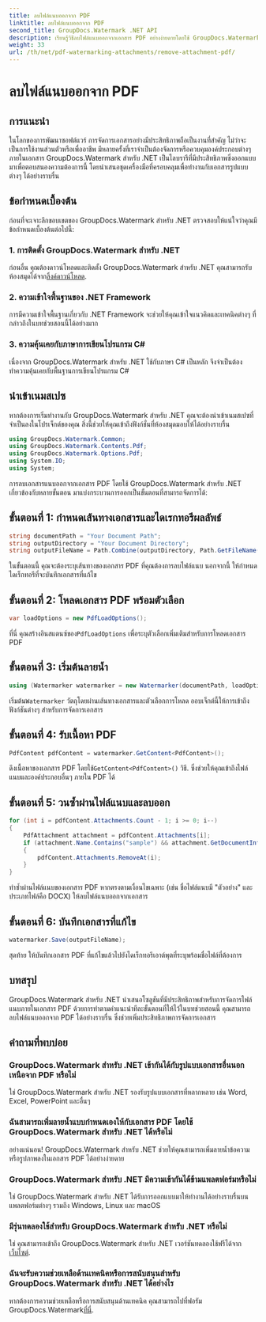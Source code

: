 ```yaml
---
title: ลบไฟล์แนบออกจาก PDF
linktitle: ลบไฟล์แนบออกจาก PDF
second_title: GroupDocs.Watermark .NET API
description: เรียนรู้วิธีลบไฟล์แนบออกจากเอกสาร PDF อย่างง่ายดายโดยใช้ GroupDocs.Watermark สำหรับ .NET เพิ่มประสิทธิภาพการจัดการเอกสารของคุณ
weight: 33
url: /th/net/pdf-watermarking-attachments/remove-attachment-pdf/
---
```


# ลบไฟล์แนบออกจาก PDF

## การแนะนำ
ในโลกของการพัฒนาซอฟต์แวร์ การจัดการเอกสารอย่างมีประสิทธิภาพถือเป็นงานที่สำคัญ ไม่ว่าจะเป็นการใช้งานส่วนตัวหรือเพื่ออาชีพ มีหลายครั้งที่เราจำเป็นต้องจัดการหรือควบคุมองค์ประกอบต่างๆ ภายในเอกสาร GroupDocs.Watermark สำหรับ .NET เป็นไลบรารีที่มีประสิทธิภาพซึ่งออกแบบมาเพื่อตอบสนองความต้องการนี้ โดยนำเสนอชุดเครื่องมือที่ครอบคลุมเพื่อทำงานกับเอกสารรูปแบบต่างๆ ได้อย่างราบรื่น
## ข้อกำหนดเบื้องต้น
ก่อนที่จะเจาะลึกขอบเขตของ GroupDocs.Watermark สำหรับ .NET ตรวจสอบให้แน่ใจว่าคุณมีข้อกำหนดเบื้องต้นต่อไปนี้:
### 1. การติดตั้ง GroupDocs.Watermark สำหรับ .NET
 ก่อนอื่น คุณต้องดาวน์โหลดและติดตั้ง GroupDocs.Watermark สำหรับ .NET คุณสามารถรับห้องสมุดได้จาก[ลิ้งค์ดาวน์โหลด](https://releases.groupdocs.com/Watermark/net/).
### 2. ความเข้าใจพื้นฐานของ .NET Framework
การมีความเข้าใจพื้นฐานเกี่ยวกับ .NET Framework จะช่วยให้คุณเข้าใจแนวคิดและเทคนิคต่างๆ ที่กล่าวถึงในบทช่วยสอนนี้ได้อย่างมาก
### 3. ความคุ้นเคยกับภาษาการเขียนโปรแกรม C#
เนื่องจาก GroupDocs.Watermark สำหรับ .NET ใช้กับภาษา C# เป็นหลัก จึงจำเป็นต้องทำความคุ้นเคยกับพื้นฐานการเขียนโปรแกรม C#

## นำเข้าเนมสเปซ
หากต้องการเริ่มทำงานกับ GroupDocs.Watermark สำหรับ .NET คุณจะต้องนำเข้าเนมสเปซที่จำเป็นลงในโปรเจ็กต์ของคุณ สิ่งนี้ช่วยให้คุณเข้าถึงฟังก์ชั่นที่ห้องสมุดมอบให้ได้อย่างราบรื่น

```csharp
using GroupDocs.Watermark.Common;
using GroupDocs.Watermark.Contents.Pdf;
using GroupDocs.Watermark.Options.Pdf;
using System.IO;
using System;
```
การลบเอกสารแนบออกจากเอกสาร PDF โดยใช้ GroupDocs.Watermark สำหรับ .NET เกี่ยวข้องกับหลายขั้นตอน มาแบ่งกระบวนการออกเป็นขั้นตอนที่สามารถจัดการได้:
## ขั้นตอนที่ 1: กำหนดเส้นทางเอกสารและไดเรกทอรีผลลัพธ์
```csharp
string documentPath = "Your Document Path";
string outputDirectory = "Your Document Directory";
string outputFileName = Path.Combine(outputDirectory, Path.GetFileName(documentPath));
```
ในขั้นตอนนี้ คุณจะต้องระบุเส้นทางของเอกสาร PDF ที่คุณต้องการลบไฟล์แนบ นอกจากนี้ ให้กำหนดไดเร็กทอรีที่จะบันทึกเอกสารที่แก้ไข
## ขั้นตอนที่ 2: โหลดเอกสาร PDF พร้อมตัวเลือก
```csharp
var loadOptions = new PdfLoadOptions();
```
 ที่นี่ คุณสร้างอินสแตนซ์ของ`PdfLoadOptions` เพื่อระบุตัวเลือกเพิ่มเติมสำหรับการโหลดเอกสาร PDF
## ขั้นตอนที่ 3: เริ่มต้นลายน้ำ
```csharp
using (Watermarker watermarker = new Watermarker(documentPath, loadOptions))
```
 เริ่มต้น`Watermarker` วัตถุโดยผ่านเส้นทางเอกสารและตัวเลือกการโหลด ออบเจ็กต์นี้ให้การเข้าถึงฟังก์ชันต่างๆ สำหรับการจัดการเอกสาร
## ขั้นตอนที่ 4: รับเนื้อหา PDF
```csharp
PdfContent pdfContent = watermarker.GetContent<PdfContent>();
```
 ดึงเนื้อหาของเอกสาร PDF โดยใช้`GetContent<PdfContent>()` วิธี. ซึ่งช่วยให้คุณเข้าถึงไฟล์แนบและองค์ประกอบอื่นๆ ภายใน PDF ได้
## ขั้นตอนที่ 5: วนซ้ำผ่านไฟล์แนบและลบออก
```csharp
for (int i = pdfContent.Attachments.Count - 1; i >= 0; i--)
{
    PdfAttachment attachment = pdfContent.Attachments[i];
    if (attachment.Name.Contains("sample") && attachment.GetDocumentInfo().FileType == FileType.DOCX)
    {
        pdfContent.Attachments.RemoveAt(i);
    }
}
```
ทำซ้ำผ่านไฟล์แนบของเอกสาร PDF หากตรงตามเงื่อนไขเฉพาะ (เช่น ชื่อไฟล์แนบมี "ตัวอย่าง" และประเภทไฟล์คือ DOCX) ให้ลบไฟล์แนบออกจากเอกสาร
## ขั้นตอนที่ 6: บันทึกเอกสารที่แก้ไข
```csharp
watermarker.Save(outputFileName);
```
สุดท้าย ให้บันทึกเอกสาร PDF ที่แก้ไขแล้วไปยังไดเร็กทอรีเอาต์พุตที่ระบุพร้อมชื่อไฟล์ที่ต้องการ

## บทสรุป
GroupDocs.Watermark สำหรับ .NET นำเสนอโซลูชันที่มีประสิทธิภาพสำหรับการจัดการไฟล์แนบภายในเอกสาร PDF ด้วยการทำตามคำแนะนำทีละขั้นตอนที่ให้ไว้ในบทช่วยสอนนี้ คุณสามารถลบไฟล์แนบออกจาก PDF ได้อย่างราบรื่น ซึ่งช่วยเพิ่มประสิทธิภาพการจัดการเอกสาร
## คำถามที่พบบ่อย
### GroupDocs.Watermark สำหรับ .NET เข้ากันได้กับรูปแบบเอกสารอื่นนอกเหนือจาก PDF หรือไม่
ใช่ GroupDocs.Watermark สำหรับ .NET รองรับรูปแบบเอกสารที่หลากหลาย เช่น Word, Excel, PowerPoint และอื่นๆ
### ฉันสามารถเพิ่มลายน้ำแบบกำหนดเองให้กับเอกสาร PDF โดยใช้ GroupDocs.Watermark สำหรับ .NET ได้หรือไม่
อย่างแน่นอน! GroupDocs.Watermark สำหรับ .NET ช่วยให้คุณสามารถเพิ่มลายน้ำข้อความหรือรูปภาพลงในเอกสาร PDF ได้อย่างง่ายดาย
### GroupDocs.Watermark สำหรับ .NET มีความเข้ากันได้ข้ามแพลตฟอร์มหรือไม่
ใช่ GroupDocs.Watermark สำหรับ .NET ได้รับการออกแบบมาให้ทำงานได้อย่างราบรื่นบนแพลตฟอร์มต่างๆ รวมถึง Windows, Linux และ macOS
### มีรุ่นทดลองใช้สำหรับ GroupDocs.Watermark สำหรับ .NET หรือไม่
 ใช่ คุณสามารถเข้าถึง GroupDocs.Watermark สำหรับ .NET เวอร์ชันทดลองใช้ฟรีได้จาก[เว็บไซต์](https://releases.groupdocs.com/).
### ฉันจะรับความช่วยเหลือด้านเทคนิคหรือการสนับสนุนสำหรับ GroupDocs.Watermark สำหรับ .NET ได้อย่างไร
 หากต้องการความช่วยเหลือหรือการสนับสนุนด้านเทคนิค คุณสามารถไปที่ฟอรัม GroupDocs.Watermark[ที่นี่](https://forum.groupdocs.com/c/watermark/19).